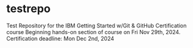 # testrepo
Test Repository for the IBM Getting Started w/Git &amp; GitHub Certification course
Beginning hands-on section of course on Fri Nov 29th, 2024.
Certification deadline: Mon Dec 2nd, 2024

